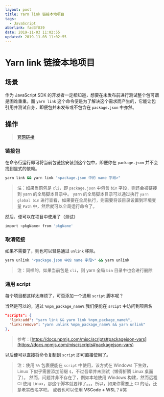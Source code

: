 ```yaml
---
layout: post
title: Yarn link 链接本地项目
tags:
  - JavaScript
abbrlink: fad3f839
date: 2019-11-03 11:02:55
updated: 2019-11-03 11:02:55
---
```


# Yarn link 链接本地项目

## 场景

作为 JavaScript SDK 的开发者一定都知道，想要在未发布前进行测试整个包可谓是困难重重。而 `yarn link` 这个命令便是为了解决这个需求而产生的，它能让包引用并测试自身，即便包并未发布或不包含在 `package.json` 中亦然。

## 操作

> [官网链接](https://www.notion.so/rxliuli/Yarn-link-45007161bbfd43b2beffac88a0bc69b0#396f98a450c445f29e6fff69202654f0)

### 链接包

在命令行运行即可将当前包链接安装到这个包中，即便你在 `package.json` 并不会找到显式的依赖。

```sh
yarn link && yarn link "<package.json 中的 name 字段>"
```

> 注：如果当前包是 `cli`，即 `package.json` 中包含 `bin` 字段，则还会被链接到 yarn 的全局脚本目录中。
> yarn 的全局脚本目录可以通过执行 `yarn global bin` 进行查看，如果要在全局执行，则需要将该目录设置到环境变量 `Path` 中，然后就可以全局运行命令了。

然后，便可以在项目中使用了（测试）

```sh
import <pkgName> from 'pkgName'
```

### 取消链接

如果不需要了，则也可以轻易通过 `unlink` 移除。

```sh
yarn unlink "<package.json 中的 name 字段>" && yarn unlink
```

> 注：同样的，如果当前包是 `cli`，则 yarn 全局 `bin` 目录中也会进行删除

### 通用 script

每个项目都这样太麻烦了，可否添加一个通用 `script` 脚本呢？

当然是可以的，通过 `%npm_package_name%` 我们便能在 `srcipt` 中访问到项目名

```json
"scripts": {
  "link:add": "yarn link && yarn link %npm_package_name%",
  "link:remove": "yarn unlink %npm_package_name% && yarn unlink"
},
```

> 参考：[https://docs.npmjs.com/misc/scripts#packagejson-vars](https://docs.npmjs.com/misc/scripts#packagejson-vars)

以后便可以直接将命令复制到 `script` 即可直接使用了。

> 注：使用 `%%` 包裹便能在 `script` 中使用，该方式在 Windows 下生效，Linux 下似乎需要添加前缀 `$`，不过吾辈并未测试（懒得折腾 Linux 桌面了）。
> 然而，问题并非不存在了，例如本地使用 Windows 构建，然而远程 CI 使用 Linux，那这个脚本就要炸了。。。所以，如果你需要上 CI 的话，还是老实改名字吧。
> 或者也可以使用 **VSCode + WSL**？#笑
